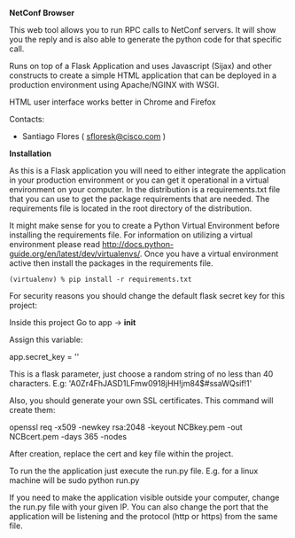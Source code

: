 **NetConf Browser**

This web tool allows you to run RPC calls to NetConf servers. 
It will show you the reply and is also able to generate the python code for that specific call.
 
Runs on top of a Flask Application and uses Javascript (Sijax) and other constructs to create a simple HTML
application that can be deployed in a production environment using Apache/NGINX with WSGI.

HTML user interface works better in Chrome and Firefox

Contacts:

* Santiago Flores ( sfloresk@cisco.com )


**Installation**

As this is a Flask application you will need to either integrate the application in your production environment or you can
get it operational in a virtual environment on your computer. In the distribution is a requirements.txt file that you can
use to get the package requirements that are needed. The requirements file is located in the root directory of the distribution.

It might make sense for you to create a Python Virtual Environment before installing the requirements file. For information on utilizing
a virtual environment please read http://docs.python-guide.org/en/latest/dev/virtualenvs/. Once you have a virtual environment active then
install the packages in the requirements file.

`(virtualenv) % pip install -r requirements.txt
`

For security reasons you should change the default flask secret key for this project:

Inside this project
Go to app -> __init__

Assign this variable:

app.secret_key = ''

This is a flask parameter, just choose a random string of no less than 40 characters.
E.g:
'A0Zr4FhJASD1LFmw0918jHH!jm84$#ssaWQsif!1'

Also, you should generate your own SSL certificates. This command will create them:

openssl req -x509 -newkey rsa:2048 -keyout NCBkey.pem -out NCBcert.pem -days 365 -nodes

After creation, replace the cert and key file within the project.

To run the the application just execute the run.py file.
E.g. for a linux machine will be sudo python run.py

If you need to make the application visible outside your computer, change the run.py file with your given
 IP. You can also change the port that the application will be listening and the protocol (http or https) from the same file.
